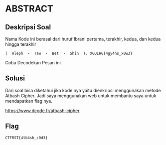 # ABSTRACT

## Deskripsi Soal

Nama Kode ini berasal dari huruf Ibrani pertama, terakhir, kedua, dan kedua hingga terakhir 

    (  Aleph  -  Taw  -  Bet  -  Shin  ). XGUIHG{4gy4hs_x0w3} 

Coba Decodekan Pesan ini.

## Solusi

Dari soal bisa diketahui jika kode nya yaitu dienkripsi menggunakan metode Atbash Cipher. Jadi saya menggunakan web untuk membantu saya untuk mendapatkan flag nya.

https://www.dcode.fr/atbash-cipher

## Flag

    CTFRST{4tb4sh_c0d3}

